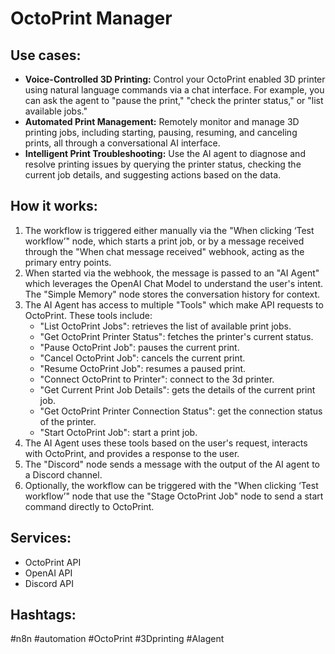 # OctoPrint Manager

## Use cases:

- **Voice-Controlled 3D Printing:** Control your OctoPrint enabled 3D printer using natural language commands via a chat interface. For example, you can ask the agent to "pause the print," "check the printer status," or "list available jobs."
- **Automated Print Management:** Remotely monitor and manage 3D printing jobs, including starting, pausing, resuming, and canceling prints, all through a conversational AI interface.
- **Intelligent Print Troubleshooting:** Use the AI agent to diagnose and resolve printing issues by querying the printer status, checking the current job details, and suggesting actions based on the data.

## How it works:

1.  The workflow is triggered either manually via the "When clicking ‘Test workflow’" node, which starts a print job, or by a message received through the "When chat message received" webhook, acting as the primary entry points.
2.  When started via the webhook, the message is passed to an "AI Agent" which leverages the OpenAI Chat Model to understand the user's intent. The "Simple Memory" node stores the conversation history for context.
3.  The AI Agent has access to multiple "Tools" which make API requests to OctoPrint. These tools include:
    *   "List OctoPrint Jobs": retrieves the list of available print jobs.
    *   "Get OctoPrint Printer Status": fetches the printer's current status.
    *   "Pause OctoPrint Job": pauses the current print.
    *   "Cancel OctoPrint Job": cancels the current print.
    *   "Resume OctoPrint Job": resumes a paused print.
    *   "Connect OctoPrint to Printer": connect to the 3d printer.
    *   "Get Current Print Job Details": gets the details of the current print job.
    *   "Get OctoPrint Printer Connection Status": get the connection status of the printer.
    *   "Start OctoPrint Job": start a print job.
4.  The AI Agent uses these tools based on the user's request, interacts with OctoPrint, and provides a response to the user.
5. The "Discord" node sends a message with the output of the AI agent to a Discord channel.
6. Optionally, the workflow can be triggered with the "When clicking ‘Test workflow’" node that use the "Stage OctoPrint Job" node to send a start command directly to OctoPrint.

## Services:

*   OctoPrint API
*   OpenAI API
*   Discord API

## Hashtags:

#n8n #automation #OctoPrint #3Dprinting #AIagent
